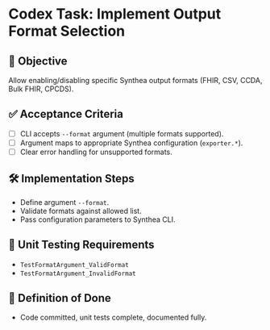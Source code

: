 # Codex Task: Implement Output Format Selection

## 🎯 Objective
Allow enabling/disabling specific Synthea output formats (FHIR, CSV, CCDA, Bulk FHIR, CPCDS).

## ✅ Acceptance Criteria
- [ ] CLI accepts `--format` argument (multiple formats supported).
- [ ] Argument maps to appropriate Synthea configuration (`exporter.*`).
- [ ] Clear error handling for unsupported formats.

## 🛠 Implementation Steps
- Define argument `--format`.
- Validate formats against allowed list.
- Pass configuration parameters to Synthea CLI.

## 🧪 Unit Testing Requirements
- `TestFormatArgument_ValidFormat`
- `TestFormatArgument_InvalidFormat`

## 📌 Definition of Done
- Code committed, unit tests complete, documented fully.